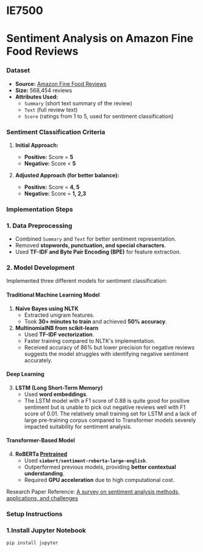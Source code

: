 # IE7500
# Sentiment Analysis on Amazon Fine Food Reviews
### Dataset  
- **Source:** [Amazon Fine Food Reviews](https://www.kaggle.com/datasets/snap/amazon-fine-food-reviews/data)  
- **Size:** 568,454 reviews  
- **Attributes Used:**
  - `Summary` (short text summary of the review)
  - `Text` (full review text)
  - `Score` (ratings from 1 to 5, used for sentiment classification)
### **Sentiment Classification Criteria**
1. **Initial Approach:**  
   - **Positive:** Score = **5**  
   - **Negative:** Score < **5**  

2. **Adjusted Approach (for better balance):**  
   - **Positive:** Score = **4, 5**  
   - **Negative:** Score = **1, 2,3**

### Implementation Steps  

### **1. Data Preprocessing**
- Combined `Summary` and `Text` for better sentiment representation.  
- Removed **stopwords, punctuation, and special characters**.  
- Used **TF-IDF and Byte Pair Encoding (BPE)** for feature extraction.

### **2. Model Development**
Implemented three different models for sentiment classification:

#### **Traditional Machine Learning Model**
1. **Naïve Bayes using NLTK**  
   - Extracted unigram features.  
   - Took **30+ minutes to train** and achieved **50% accuracy**.
2. **MultinomialNB from scikit-learn**  
   - Used **TF-IDF vectorization**.  
   - Faster training compared to NLTK's implementation.
   - Received accuracy of 86% but lower precision for negative reviews suggests the model struggles with identifying negative sentiment accurately.

  #### **Deep Learning**
3. **LSTM (Long Short-Term Memory)**
   - Used **word embeddings**.
   - The LSTM model with a F1 score of 0.88 is quite good for positive sentiment but is unable to pick out negative reviews well with F1 score of 0.01. The relatively small training set for LSTM and a lack of large pre-training corpus compared to Transformer models severely impacted suitability for sentiment analysis.

#### **Transformer-Based Model**
4. **RoBERTa [Pretrained](https://huggingface.co/siebert/sentiment-roberta-large-english)**
   - Used **`siebert/sentiment-roberta-large-english`**.
   - Outperformed previous models, providing **better contextual understanding**.
   - Required **GPU acceleration** due to high computational cost.

Research Paper Reference: [A survey on sentiment analysis methods, applications, and challenges](https://link.springer.com/article/10.1007/s10462-022-10144-1)

### **Setup Instructions**
### **1.Install Jupyter Notebook**  
```bash
pip install jupyter

